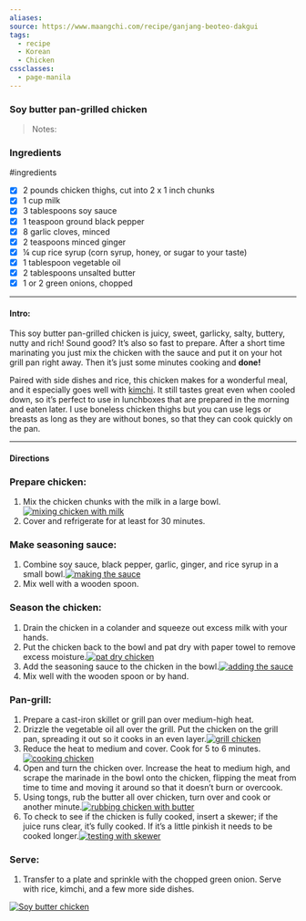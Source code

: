 ```yaml
---
aliases: 
source: https://www.maangchi.com/recipe/ganjang-beoteo-dakgui
tags:
  - recipe
  - Korean
  - Chicken
cssclasses:
  - page-manila
---
```

### Soy butter pan-grilled chicken 

 >Notes: 

### Ingredients
#ingredients 
- [x] 2 pounds chicken thighs, cut into 2 x 1 inch chunks
- [x] 1 cup milk
- [x] 3 tablespoons soy sauce
- [x] 1 teaspoon ground black pepper
- [x] 8 garlic cloves, minced
- [x] 2 teaspoons minced ginger
- [x] ¼ cup rice syrup (corn syrup, honey, or sugar to your taste)
- [x] 1 tablespoon vegetable oil
- [x] 2 tablespoons unsalted butter
- [x] 1 or 2 green onions, chopped

---
#### Intro:

This soy butter pan-grilled chicken is juicy, sweet, garlicky, salty, buttery, nutty and rich! Sound good? It’s also so fast to prepare. After a short time marinating you just mix the chicken with the sauce and put it on your hot grill pan right away. Then it’s just some minutes cooking and **done!**

Paired with side dishes and rice, this chicken makes for a wonderful meal, and it especially goes well with [kimchi](https://www.maangchi.com/recipe/tongbaechu-kimchi). It still tastes great even when cooled down, so it’s perfect to use in lunchboxes that are prepared in the morning and eaten later. I use boneless chicken thighs but you can use legs or breasts as long as they are without bones, so that they can cook quickly on the pan.

---
#### Directions

### Prepare chicken:

1. Mix the chicken chunks with the milk in a large bowl.[![mixing chicken with milk](https://www.maangchi.com/wp-content/uploads/2022/11/marinate-650x366.jpg)](https://www.maangchi.com/wp-content/uploads/2022/11/marinate.jpg)
2. Cover and refrigerate for at least for 30 minutes.

### Make seasoning sauce:

1. Combine soy sauce, black pepper, garlic, ginger, and rice syrup in a small bowl.[![making the sauce](https://www.maangchi.com/wp-content/uploads/2022/11/making-the-sauce-650x366.jpg)](https://www.maangchi.com/wp-content/uploads/2022/11/making-the-sauce.jpg)
2. Mix well with a wooden spoon.

### Season the chicken:

1. Drain the chicken in a colander and squeeze out excess milk with your hands.
2. Put the chicken back to the bowl and pat dry with paper towel to remove excess moisture.[![pat dry chicken](https://www.maangchi.com/wp-content/uploads/2022/11/drying-chicken-650x366.jpg)](https://www.maangchi.com/wp-content/uploads/2022/11/drying-chicken.jpg)
3. Add the seasoning sauce to the chicken in the bowl.[![adding the sauce](https://www.maangchi.com/wp-content/uploads/2022/11/adding-the-sauce-650x366.jpg)](https://www.maangchi.com/wp-content/uploads/2022/11/adding-the-sauce.jpg)
4. Mix well with the wooden spoon or by hand.

### Pan-grill:

1. Prepare a cast-iron skillet or grill pan over medium-high heat.
2. Drizzle the vegetable oil all over the grill. Put the chicken on the grill pan, spreading it out so it cooks in an even layer.[![grill chicken](https://www.maangchi.com/wp-content/uploads/2022/11/grilling-650x366.jpg)](https://www.maangchi.com/wp-content/uploads/2022/11/grilling.jpg)
3. Reduce the heat to medium and cover. Cook for 5 to 6 minutes.[![cooking chicken](https://www.maangchi.com/wp-content/uploads/2022/11/cooking-650x366.jpg)](https://www.maangchi.com/wp-content/uploads/2022/11/cooking.jpg)
4. Open and turn the chicken over. Increase the heat to medium high, and scrape the marinade in the bowl onto the chicken, flipping the meat from time to time and moving it around so that it doesn’t burn or overcook.
5. Using tongs, rub the butter all over chicken, turn over and cook or another minute.[![rubbing chicken with butter](https://www.maangchi.com/wp-content/uploads/2022/11/butter-650x366.jpg)](https://www.maangchi.com/wp-content/uploads/2022/11/butter.jpg)
6. To check to see if the chicken is fully cooked, insert a skewer; if the juice runs clear, it’s fully cooked. If it’s a little pinkish it needs to be cooked longer.[![testing with skewer](https://www.maangchi.com/wp-content/uploads/2022/11/testing-with-skewer-650x366.jpg)](https://www.maangchi.com/wp-content/uploads/2022/11/testing-with-skewer.jpg)

### Serve:

1. Transfer to a plate and sprinkle with the chopped green onion. Serve with rice, kimchi, and a few more side dishes.

[![Soy butter chicken](https://www.maangchi.com/wp-content/uploads/2022/11/soy-butter-chicken-650x366.jpg)](https://www.maangchi.com/wp-content/uploads/2022/11/soy-butter-chicken.jpg)